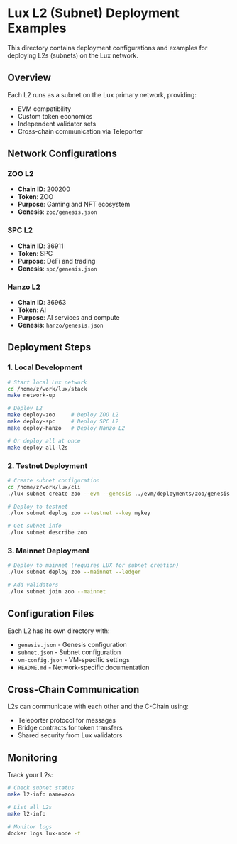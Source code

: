 # Lux L2 (Subnet) Deployment Examples

This directory contains deployment configurations and examples for deploying L2s (subnets) on the Lux network.

## Overview

Each L2 runs as a subnet on the Lux primary network, providing:
- EVM compatibility
- Custom token economics
- Independent validator sets
- Cross-chain communication via Teleporter

## Network Configurations

### ZOO L2
- **Chain ID**: 200200
- **Token**: ZOO
- **Purpose**: Gaming and NFT ecosystem
- **Genesis**: `zoo/genesis.json`

### SPC L2
- **Chain ID**: 36911
- **Token**: SPC
- **Purpose**: DeFi and trading
- **Genesis**: `spc/genesis.json`

### Hanzo L2
- **Chain ID**: 36963
- **Token**: AI
- **Purpose**: AI services and compute
- **Genesis**: `hanzo/genesis.json`

## Deployment Steps

### 1. Local Development

```bash
# Start local Lux network
cd /home/z/work/lux/stack
make network-up

# Deploy L2
make deploy-zoo     # Deploy ZOO L2
make deploy-spc     # Deploy SPC L2
make deploy-hanzo   # Deploy Hanzo L2

# Or deploy all at once
make deploy-all-l2s
```

### 2. Testnet Deployment

```bash
# Create subnet configuration
cd /home/z/work/lux/cli
./lux subnet create zoo --evm --genesis ../evm/deployments/zoo/genesis.json

# Deploy to testnet
./lux subnet deploy zoo --testnet --key mykey

# Get subnet info
./lux subnet describe zoo
```

### 3. Mainnet Deployment

```bash
# Deploy to mainnet (requires LUX for subnet creation)
./lux subnet deploy zoo --mainnet --ledger

# Add validators
./lux subnet join zoo --mainnet
```

## Configuration Files

Each L2 has its own directory with:
- `genesis.json` - Genesis configuration
- `subnet.json` - Subnet configuration
- `vm-config.json` - VM-specific settings
- `README.md` - Network-specific documentation

## Cross-Chain Communication

L2s can communicate with each other and the C-Chain using:
- Teleporter protocol for messages
- Bridge contracts for token transfers
- Shared security from Lux validators

## Monitoring

Track your L2s:
```bash
# Check subnet status
make l2-info name=zoo

# List all L2s
make l2-info

# Monitor logs
docker logs lux-node -f
```